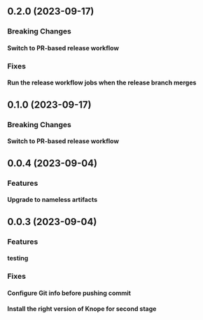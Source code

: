 
## 0.2.0 (2023-09-17)

### Breaking Changes

#### Switch to PR-based release workflow

### Fixes

#### Run the release workflow jobs when the release branch merges

## 0.1.0 (2023-09-17)

### Breaking Changes

#### Switch to PR-based release workflow

## 0.0.4 (2023-09-04)

### Features

#### Upgrade to nameless artifacts

## 0.0.3 (2023-09-04)

### Features

#### testing

### Fixes

#### Configure Git info before pushing commit

#### Install the right version of Knope for second stage
